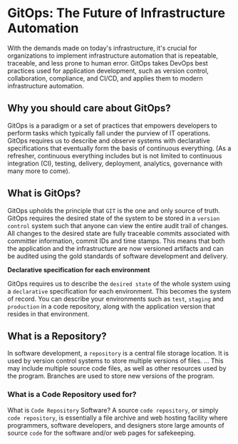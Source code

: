 # GitOps: The Future of Infrastructure Automation

With the demands made on today's infrastructure, it's crucial for organizations to implement infrastructure automation that is repeatable, traceable, and less prone to human error. GitOps takes DevOps best practices used for application development, such as version control, collaboration, compliance, and CI/CD, and applies them to modern infrastructure automation.

## Why you should care about GitOps?

GitOps is a paradigm or a set of practices that empowers developers to perform tasks which typically fall under the purview of IT operations. GitOps requires us to describe and observe systems with declarative specifications that eventually form the basis of continuous everything. (As a refresher, continuous everything includes but is not limited to continuous integration (CI), testing, delivery, deployment, analytics, governance with many more to come).

## What is GitOps?

GitOps upholds the principle that `GIT` is the one and only source of truth. GitOps requires the desired state of the system to be stored in a `version control` system such that anyone can view the entire audit trail of changes. All changes to the desired state are fully traceable commits associated with committer information, commit IDs and time stamps. This means that both the application and the infrastructure are now versioned artifacts and can be audited using the gold standards of software development and delivery.

**Declarative specification for each environment**

GitOps requires us to describe the `desired state` of the whole system using a `declarative` specification for each environment. This becomes the system of record. You can describe your environments such as `test`, `staging` and `production` in a code repository, along with the application version that resides in that environment.

## What is a Repository?

In software development, a `repository` is a central file storage location. It is used by version control systems to store multiple versions of files. ... This may include multiple source code files, as well as other resources used by the program. Branches are used to store new versions of the program.

### What is a Code Repository used for?

What is `Code Repository` Software? A source `code repository`, or simply `code repository`, is essentially a file archive and web hosting facility where programmers, software developers, and designers store large amounts of source `code` for the software and/or web pages for safekeeping.